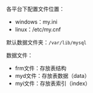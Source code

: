 各平台下配置文件位置：

- windows：my.ini
- linux：/etc/my.cnf

默认数据文件夹：`/var/lib/mysql`

数据文件：

- frm文件：存放表结构
- myd文件：存放表数据（data）
- myi文件：存放表索引（index）